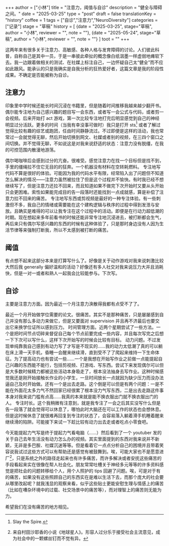 +++
author = ["小林"]
title = "注意力，阈值与自诊"
description = "健全与障碍之间。"
date = "2025-03-25"
type = "post"
draft = false
translationKey = "history"
coffee = 1
tags = ["自诊","注意力","NeuroDiversity"]
categories = ["记录"]
stage = "草稿"
history = [
  {date = "2025-03-25", stage="草稿", author = "小林", reviewer = "", note = ""},
  {date = "2025-05-24", stage="草稿", author = "小林", reviewer = "", note = ""}
]
toot = ""
+++

这两年来有很多关于注意力、高敏感、各种人格与发育障碍的讨论。人们彼此科普，自称自己是其中一员，于是一串彼此牵扯的概念像白纸洇墨一样虚弱地瘫软下去。我一边跟着做相关的测试、在社媒上标注自己，一边怀疑自己太“健全”而不应如此跟风。能承认的只是我确实是自我分析的狂热爱好者，这篇文章是我的阶段性成果。不确定是否能被称为自诊。

## 注意力

印象里中学时候还能长时间沉浸在书籍里，但是随着时间推移我越来越少翻开书。偶尔能专注地为自己感兴趣的题目写一会东西，或者写一会公式与代码，或者剪一会视频。后来开始打 act 游戏，第一次比较专注地打完后明显感觉到自己的神经明显过分活跃。更多的时间（当我有幸没事可做时）我只是打开 sts[^1] 或者了解过觉得比较有趣的综艺或跑团，任由时间静静流过。不过即便是这样的活动，我也常常过一会就觉得无聊，然后开始切换到网文、社媒或者别的视频，在三四个窗口之间切换。并不觉得无聊，不如说这是对我来说舒适的状态：注意力没有脱缰，在我的可控范围内散漫地游荡。

[^1]: Slay the Spire.

偶尔喝咖啡后会感到过分的亢奋。很难受。感觉注意力在找一个目标但是找不到，手里的缰绳拉不住它无目的的狂奔。一个机器没有材料在空转耗燃料。
专注地写代码不算是很好的体验。可能因为我的代码水平有限，经常陷入出了问题但不知道怎么解决的情况——注意力虽然被拉住了但是这个过程并不愉快。有时我已经不想继续写了，但是注意力还拉不回来，而且知道如果不做完下次开始时又要从头开始只会更困难。索性如果能完成目的告一段落时还能找到一点成就感，算是补偿了注意力拉不回来的痛苦。
专注地写东西或剪视频是最好的一种专注体验。有一些刺激但不多，我自己的情绪或需要能在这个建构逻辑与秩序的过程中得到发泄与安放。且确实是难得的可以让我专注在这个过程中的活动。即便是在行动力超低潮的时期。现在想起来多年前看书的时候还能非常专注地沉浸进去，被打断都会生气，再后来只有偶尔写感兴趣的东西的时候有这种体验了，只是那时身边没有人因为生活节律等来强制打断我，所以不太感到被打断的痛苦。

## 阈值

有点想不起来这部分本来是打算写什么了。好像是关于动作游戏对我来说刺激比较大然后我 generally 偏好温和的活动？好像还有多人社交对我来说压力大并且消耗快，但是一对一或者和熟人一起我会比较能参与。下次写。

## 自诊

主要是注意力方面。因为最近一个月注意力涣散得我都有点受不了了。

最近一个月开始做学位需要的论文。很痛苦。其实不是那种痛苦，只是屡屡感到自己并没有那么多动力来做它，但是又要面对 supervision 并且再不济最后也要交出它来换学位证所以感到压力。
时间管理方面。近两个星期尝试了一些方法。一个是把时间节点切碎来督促自己每个节点前要完成一些内容，并且每次写完之后想一下下次可以写什么，这样下次开始写的时候会比较有目标。
动力问题。不过发现单纯靠我自己感到有动力写了才写是不现实的……我的动力太低潮了真的可以躺在床上滑一天手机，昏睡一会醒来继续滑，直到受不了了爬起来维持一下生命体征。为了提高动力也有尝试一些……一个是我想在开始写作业之前做一点能提起自己兴趣的东西能不能行，包括剪视频、打游戏、写东西。尝试下来发现偶尔可以但是大多数时候精力都被这些活动本身吸走了，根本没法抽身去写作业。这种时候感觉我还是刚开始接触长作业的小学生，一旦时间放长一点就因为缺少压力而没办法逼自己及时开始做。还有一个是出去走路。这个倒是可以但是有两个问题：一是不能在外面花太多力气不然回家已经很累了根本没力气写东西，二是出去走路这件事本身对我来说门槛有点高……我真的本来就是能不换衣服出门就不换衣服出门的人。
专注时长。这个我稍微有注意到，就是我专注了一会之后其实没写什么但是告一段落了就会觉得可以休息了，哪怕此时大脑还在可以工作的状态也会想休息。但是这时候休息了就很难再回复到专注的状态了，会容易落入躺着滑手机睡着醒来继续滑的陷阱。可能接下来试一下趁比较有动力出去走或者吃点小零食吧。

今天能提起力气写是终于提起力气看电脑（……）然后看到了一个 youtuber 发的关于自己去年生活没有动力怎么办的视频。其实里面提到的东西对我来说并不新颖，无非是多巴胺、社媒沉迷等等。但是看着它一点点分析自己的困境并且带着笑容说我试过这些方式可以有帮助还是感觉有被鼓舞到。唉，可能大家也不是愿意进厂[^2]，只是系统之外的路径走起来也有许多痛苦，而许多解决或者安抚这些痛苦的手段看起来实在很像在帮人社会化。朋友常常吐槽关于神经多元等等的许多资料感觉是把社会的问题转移给个人，用个人照护的 tips 回避了问题。唉，可是对于有的痛苦，如果没有这些照顾自己的东西实在是难以生活下去，而那个庞大的社会要从哪里改起呢？就我浅显的观察来看，似乎这些贴士更能安慰生理与情感上的痛苦（比如在嘈杂环境中的过载、社交场景中的痛苦等），而对理智上的痛苦则无能为力。

希望我们在没有痛苦的地方相见。

[^2]: 来自村田沙耶香的小说《地球星人》。形容人过分乐于接受社会主流意见，成为社会中的一颗螺丝钉而不觉有异。